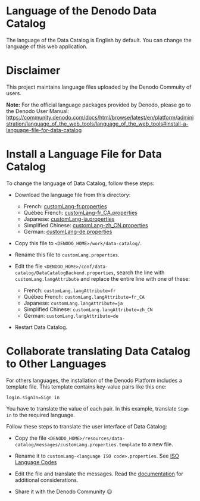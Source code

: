 <!--
title: 'Denodo Community Lab Environment Lang Files'
description: 'This project maintains the configuration scripts for the Denodo Community Lab Environment containers.
layout: Doc
framework: docker
platform: container
language: yml
authorLink: ''
authorName: 'Denodo Community'
authorAvatar: ''
collaborators: Jan Ulrich Maue
-->

# Language of the Denodo Data Catalog

The language of the Data Catalog is English by default. You can change the language of this web application. 

# Disclaimer

This project maintains language files uploaded by the Denodo Commuity of users. 

**Note:** For the official language packages provided by Denodo, please go to the Denodo User Manual: https://community.denodo.com/docs/html/browse/latest/en/platform/administration/language_of_the_web_tools/language_of_the_web_tools#install-a-language-file-for-data-catalog

# Install a Language File for Data Catalog

To change the language of Data Catalog, follow these steps:

* Download the language file from this directory:
  * French: [customLang-fr.properties](./customLang-fr.properties)
  * Québec French: [customLang-fr_CA.properties](./customLang-fr_CA.properties)
  * Japanese: [customLang-ja.properties](./customLang-ja.properties)
  * Simplified Chinese: [customLang-zh_CN.properties](./customLang-zh_CN.properties)
  * German: [customLang-de.properties](./customLang-de.properties)

* Copy this file to `<DENODO_HOME>/work/data-catalog/`.

* Rename this file to `customLang.properties`.

* Edit the file `<DENODO_HOME>/conf/data-catalog/DataCatalogBackend.properties`, search the line with `customLang.langAttribute` and replace the entire line with one of these:
  * French: `customLang.langAttribute=fr`
  * Québec French: `customLang.langAttribute=fr_CA`
  * Japanese: `customLang.langAttribute=ja`
  * Simplified Chinese: `customLang.langAttribute=zh_CN`
  * German: `customLang.langAttribute=de`

* Restart Data Catalog.

# Collaborate translating Data Catalog to Other Languages

For others languages, the installation of the Denodo Platform includes a template file. This template contains key-value pairs like this one:

```properties
login.signIn=Sign in
```
You have to translate the value of each pair. In this example, translate `Sign in` to the required language.



Follow these steps to translate the user interface of Data Catalog:

* Copy the file `<DENODO_HOME>/resources/data-catalog/messages/customLang.properties.template` to a new file.

* Rename it to `customLang-<language ISO code>.properties`. See [ISO Language Codes](https://en.wikipedia.org/wiki/List_of_ISO_639_language_codes)

* Edit the file and translate the messages. Read the [documentation](https://community.denodo.com/docs/html/browse/latest/en/platform/administration/language_of_the_web_tools/language_of_the_web_tools#considerations-when-translating-the-language-files) for additional considerations. 

* Share it with the Denodo Community :wink: